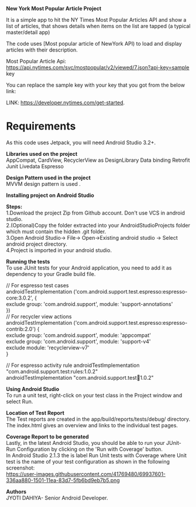 <b>New York Most Popular Article Project</b>

It is a simple app to hit the NY Times Most Popular Articles API and show a list of articles,
that shows details when items on the list are tapped (a typical master/detail app)

The code uses [Most popular article of NewYork API) to load and display articles with their description.

Most Popular Article Api: https://api.nytimes.com/svc/mostpopular/v2/viewed/7.json?api-key=sample key

You can replace the sample key with your key that you got from the below link:

LINK:
https://developer.nytimes.com/get-started.
# Requirements

As this code uses Jetpack, you will need Android Studio 3.2+.

<b>Libraries used on the project</b></br>
AppCompat, CardView, RecyclerView as DesignLibrary
Data binding
Retrofit 
Junit
Livedata
Espresso

<b>Design Pattern used in the project</b></br>
MVVM design pattern is used .

<b>Installing project on Android Studio</b></br>
 
<b>Steps:</b><br/>
1.Download the  project Zip from Github account. Don't use VCS in android studio.<br/>
2.(Optional)Copy the folder extracted into your AndroidStudioProjects folder which must contain the hidden .git folder.<br/>
3.Open Android Studio-> File-> Open->Existing android studio -> Select android  project directory.<br/>
4.Project is imported in your android studio.<br/>

<b>Running the tests</b><br/>
To use JUnit tests for your Android application, you need to add it as dependency to your Gradle build file.<br/>

 
// For espresso test cases<br/>
androidTestImplementation ('com.android.support.test.espresso:espresso-core:3.0.2', {<br/>
   exclude group: 'com.android.support', module: 'support-annotations'<br/>
})<br/>
// For recycler view actions<br/>
androidTestImplementation ('com.android.support.test.espresso:espresso-contrib:2.0') {<br/>
   exclude group: 'com.android.support', module: 'appcompat'<br/>
   exclude group: 'com.android.support', module: 'support-v4'<br/>
   exclude module: 'recyclerview-v7'<br/>
}
 
// For espresso activity rule
androidTestImplementation "com.android.support.test:rules:1.0.2"<br/>
androidTestImplementation "com.android.support.test:runner:1.0.2"<br/>

<b>Using Android Studio</b><br/>
To run a unit test, right-click on your test class in the Project window and select Run.<br/>

<b>Location of Test Report</b><br/>
The Test reports are created in the app/build/reports/tests/debug/ directory. The index.html gives an overview and links to the individual test pages.<br/>

<b>Coverage Report to be generated</b><br/>
Lastly, in the latest Android Studio, you should be able to run your JUnit-Run Configuration by clicking on the 'Run with Coverage' button.<br/>
In Android Studio 2.1.3 the is label Run Unit tests with Coverage where Unit test is the name of your test configuration as shown in the following screenshot:<br/>
https://user-images.githubusercontent.com/41769480/69937601-336aa880-1501-11ea-83d7-5fb6bd9eb7b5.png

<b>Authors</b><br/>
JYOTI DAHIYA- Senior Android Developer.<br/>



